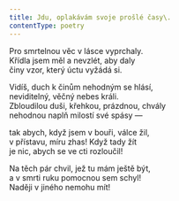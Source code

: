```yaml
---
title: Jdu, oplakávám svoje prošlé časy\.
contentType: poetry
---
```


<section>

Pro smrtelnou věc v lásce vyprchaly.  
Křídla jsem měl a nevzlét, aby daly  
činy vzor, který úctu vyžádá si.

</section>

<section>

Vidíš, duch k činům nehodným se hlásí,  
neviditelný, věčný nebes králi.  
Zbloudilou duši, křehkou, prázdnou, chvály  
nehodnou naplň milostí své spásy —

</section>

<section>

tak abych, když jsem v bouři, válce žil,  
v přístavu, míru zhas! Když tady žít  
je nic, abych se ve cti rozloučil!

</section>

<section>

Na těch pár chvil, jež tu mám ještě být,  
a v smrti ruku pomocnou sem schyl!  
Naději v jiného nemohu mít!

</section>
